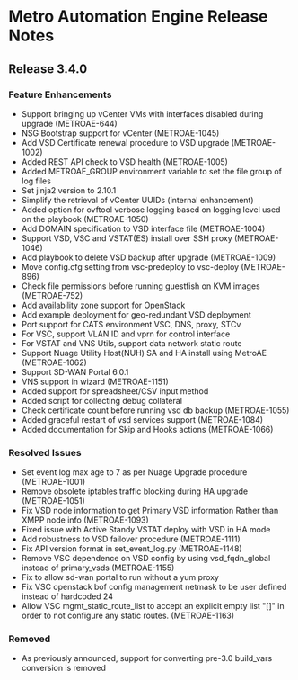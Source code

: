 # Metro Automation Engine Release Notes

## Release 3.4.0

### Feature Enhancements

* Support bringing up vCenter VMs with interfaces disabled during upgrade (METROAE-644)
* NSG Bootstrap support for vCenter (METROAE-1045)
* Add VSD Certificate renewal procedure to VSD upgrade (METROAE-1002)
* Added REST API check to VSD health (METROAE-1005)
* Added METROAE_GROUP environment variable to set the file group of log files
* Set jinja2 version to 2.10.1
* Simplify the retrieval of vCenter UUIDs (internal enhancement)
* Added option for ovftool verbose logging based on logging level used on the playbook (METROAE-1050)
* Add DOMAIN specification to VSD interface file (METROAE-1004)
* Support VSD, VSC and VSTAT(ES) install over SSH proxy (METROAE-1046)
* Add playbook to delete VSD backup after upgrade (METROAE-1009)
* Move config.cfg setting from vsc-predeploy to vsc-deploy (METROAE-896)
* Check file permissions before running guestfish on KVM images (METROAE-752)
* Add availability zone support for OpenStack
* Add example deployment for geo-redundant VSD deployment
* Port support for CATS environment VSC, DNS, proxy, STCv
* For VSC, support VLAN ID and vprn for control interface
* For VSTAT and VNS Utils, support data network static route
* Support Nuage Utility Host(NUH) SA and HA install using MetroAE (METROAE-1062)
* Support SD-WAN Portal 6.0.1
* VNS support in wizard (METROAE-1151)
* Added support for spreadsheet/CSV input method
* Added script for collecting debug collateral
* Check certificate count before running vsd db backup (METROAE-1055)
* Added graceful restart of vsd services support (METROAE-1084)
* Added documentation for Skip and Hooks actions (METROAE-1066)

### Resolved Issues

* Set event log max age to 7 as per Nuage Upgrade procedure (METROAE-1001)
* Remove obsolete iptables traffic blocking during HA upgrade (METROAE-1051)
* Fix VSD node information to get Primary VSD information Rather than XMPP node info (METROAE-1093)
* Fixed issue with Active Standy VSTAT deploy with VSD in HA mode
* Add robustness to VSD failover procedure (METROAE-1111)
* Fix API version format in set_event_log.py (METROAE-1148)
* Remove VSC dependence on VSD config by using vsd_fqdn_global instead of primary_vsds (METROAE-1155)
* Fix to allow sd-wan portal to run without a yum proxy
* Fix VSC openstack bof config management netmask to be user defined instead of hardcoded 24
* Allow VSC mgmt_static_route_list to accept an explicit empty list "[]" in order to not configure any static routes. (METROAE-1163)

### Removed

* As previously announced, support for converting pre-3.0 build_vars conversion is removed
